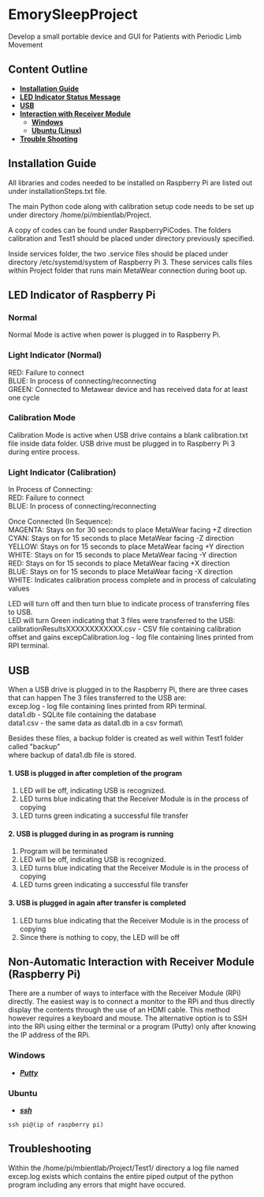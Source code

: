 EmorySleepProject
===========
Develop a small portable device and GUI for Patients with Periodic Limb Movement 
## Content Outline
- [**Installation Guide**](#installation-guide)
- [**LED Indicator Status Message**](#led-indicator-of-raspberry-pi)
- [**USB**](#usb)
- [**Interaction with Receiver Module**](#non-automatic-interaction-with-receiver-module-raspberry-pi)
  * [**Windows**](#windows)
  * [**Ubuntu (Linux)**](#ubuntu)
- [**Trouble Shooting**](#troubleshooting)

Installation Guide
------------------
All libraries and codes needed to be installed on Raspberry Pi are listed out under installationSteps.txt file.

The main Python code along with calibration setup code needs to be set up under directory /home/pi/mbientlab/Project.

A copy of codes can be found under RaspberryPiCodes. The folders calibration and Test1 should be placed under directory previously specified. 

Inside services folder, the two .service files should be placed under directory /etc/systemd/system of Raspberry Pi 3.
These services calls files within Project folder that runs main MetaWear connection during boot up.

## LED Indicator of Raspberry Pi 

### Normal
Normal Mode is active when power is plugged in to Raspberry Pi. 

### Light Indicator (Normal)
RED: Failure to connect \
BLUE: In process of connecting/reconnecting\
GREEN: Connected to Metawear device and has received data for at least one cycle

### Calibration Mode
Calibration Mode is active when USB drive contains a blank calibration.txt file inside data folder.
USB drive must be plugged in to Raspberry Pi 3 during entire process.

### Light Indicator (Calibration)
In Process of Connecting:\
RED: Failure to connect \
BLUE: In process of connecting/reconnecting

Once Connected (In Sequence):\
MAGENTA: Stays on for 30 seconds to place MetaWear facing +Z direction \
CYAN: Stays on for 15 seconds to place MetaWear facing -Z direction\
YELLOW: Stays on for 15 seconds to place MetaWear facing +Y direction\
WHITE: Stays on for 15 seconds to place MetaWear facing -Y direction\
RED: Stays on for 15 seconds to place MetaWear facing +X direction\
BLUE: Stays on for 15 seconds to place MetaWear facing -X direction\
WHITE: Indicates calibration process complete and in process of calculating values

LED will turn off and then turn blue to indicate process of transferring files to USB.\
LED will turn Green indicating that 3 files were transferred to the USB:\
calibrationResultsXXXXXXXXXXXX.csv - CSV file containing calibration offset and gains 
excepCalibration.log - log file containing lines printed from RPI terminal.

## USB
When a USB drive is plugged in to the Raspberry Pi, there are three cases that can happen
The 3 files transferred to the USB are:\
excep.log - log file containing lines printed from RPi terminal.\
data1.db - SQLite file containing the database\
data1.csv - the same data as data1.db in a csv format\

Besides these files, a backup folder is created as well within Test1 folder called "backup"\
where backup of data1.db file is stored.
#### 1. USB is plugged in after completion of the program
1) LED will be off, indicating USB is recognized.
2) LED turns blue indicating that the Receiver Module is in the process of copying
3) LED turns green indicating a successful file transfer
#### 2. USB is plugged during in as program is running
1) Program will be terminated
2) LED will be off, indicating USB is recognized.
3) LED turns blue indicating that the Receiver Module is in the process of copying
4) LED turns green indicating a successful file transfer
#### 3. USB is plugged in again after transfer is completed
1) LED turns blue indicating that the Receiver Module is in the process of copying
2) Since there is nothing to copy, the LED will be off

## Non-Automatic Interaction with Receiver Module (Raspberry Pi)
There are a number of ways to interface with the Receiver Module (RPi) directly. The easiest way is to connect a monitor to the RPi and thus directly display the contents through the use of an HDMI cable. This method however requires a keyboard and mouse. The alternative option is to SSH into the RPi using either the terminal or a program (Putty) only after knowing the IP address of the RPi.
### Windows
* [***Putty***](https://www.putty.org/)
### Ubuntu
* [***ssh***](https://www.ssh.com/ssh/command/)
```
ssh pi@(ip of raspberry pi)
```

## Troubleshooting
Within the /home/pi/mbientlab/Project/Test1/ directory a log file named excep.log exists which contains the entire piped output of the python program including any errors that might have occured.
